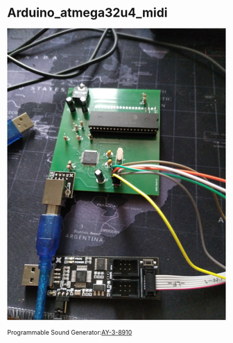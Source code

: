 # Arduino_atmega32u4_midi
![Atmega](Atmega_ay.jpg) <br></br>
Programmable Sound Generator:[AY-3-8910](https://www.ebay.com/itm/401158279989)
